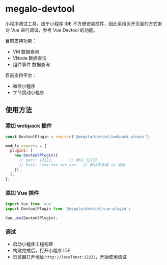 # megalo-devtool

小程序调试工具，由于小程序 IDE 不方便安装插件，因此采用另开页面的方式来对 Vue 进行调试，参考 Vue Devtool 的功能。

目前支持功能：

- VM 数据查询
- VNode 数据查询
- 组件事件 数据查询

目前支持平台：

- 微信小程序
- 字节跳动小程序

## 使用方法

### 添加 webpack 插件

```javascript
const DevtoolPlugin = require('@megalo/devtool/webpack-plugin');

module.exports = {
  plugins: [
    new DevtoolPlugin({
      // port: 12222,       // 默认 12222
      // host: 'xxx.xxx.xxx.xxx'  // 默认取本地 ip 地址
    }),
  ],
};
```

### 添加 Vue 插件

```javascript
import Vue from 'vue'
import DevtoolPlugin from '@megalo/devtool/vue-plugin';

Vue.use(DevtoolPlugin);
```

### 调试

- 启动小程序工程构建
- 构建完成后，打开小程序 IDE
- 浏览器打开地址 `http://localhost:12222`，开始使用调试
